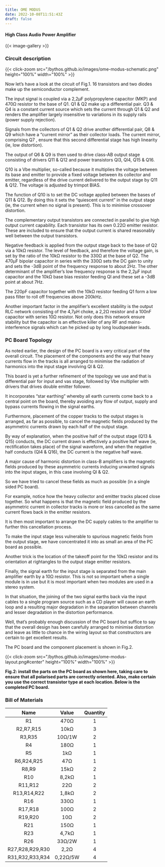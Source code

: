 ```yaml
---
title: OME MODUS
date: 2022-10-08T11:51:43Z
draft: false
---
```

#### High Class Audio Power Amplifier

{{< image-gallery >}}

### Circuit description

{{< click-zoom src="/bythos.github.io/images/ome-modus-schematic.png" height="100%" width="100%" >}}

Now let’s have a look at the circuit of Fig.1. 16 transistors and two diodes make up the semiconductor complement.

The input signal is coupled via a 2,2µF polypropylene capacitor (MKP) and 470Ω resistor to the base of Q1. Q1 & Q2 make up a differential pair. Q3 & Q4 is a constant current source which sets the current through Q1 & Q2 and renders the amplifier largely insensitive to variations in its supply rails (power supply rejection).

Signals from the collectors of Q1 & Q2 drive another differential pair, Q8 & Q9 which have a “current mirror” as their collector loads. The current mirror, comprising Q7 , ensure that this second differential stage has high linearity (ie, low distortion).

The output of Q6 & Q9 is then used to drive class-AB output stage consisting of drivers Q11 & Q12 and power transistors Ql3, Ql4, Q15 & Q16.

Q10 is a Vbe multiplier, so-called because it multiplies the voltage between its base and emitter to provide a fixed voltage between its collector and emitter, regardless of the drive current delivered to the output stage by Q11 & Q12. The voltage is adjusted by trimpot BIAS.

The function of Q10 is to set the DC voltage applied between the bases of Q11 & Q12. By doing this it sets the “quiescent current” in the output stage (ie, the current when no signal is present). This is to minimise crossover distortion.

The complementary output transistors are connected in parallel to give high output current capability. Each transistor has its own 0.22Ω emitter resistor. These are included to ensure that the output current is shared reasonably well between the output transistors.

Negative feedback is applied from the output stage back to the base of Q2 via a 10kΩ resistor. The level of feedback, and therefore the voltage gain, is set by the ratio of the 10kΩ resistor to the 330Ω at the base of Q2. The 470µF bipolar capacitor in series with the 330Ω sets the DC gain to unity and sets the -3dB point of the frequency response to about 2Hz. The other determinant of the amplifier’s low frequency response is the 2,2µF input capacitor and the 10kΩ base bias resistor feeding Ql and these set a -3dB point at about 7Hz.

The 220pF capacitor together with the 10kΩ resistor feeding Q1 form a low pass filter to roll off frequencies above 200kHz.

Another important factor in the amplifier’s excellent stability is the output RLC network consisting of the 4,7µH choke, a 2,2Ω resistor and a 100nF capacitor with series 10Ω resistor. Not only does this network ensure stability but the capacitor is an effective killer of any RF and mains-interference signals which can he picked up by long loudspeaker leads.

### PC Board Topology

As noted earlier, the design of the PC board is a very critical part of the overall circuit. The placement of the components and the way that heavy currents flow in the tracks is all arranged to minimise the radiation of harmonics into the input stage involving Ql & Q2.

This board is yet a further refinement of the topology we use and that is differential pair for input and vas stage, followed by Vbe multiplier with drivers that drives double emitter follower.

It incorporates “star earthing” whereby all earth currents come back to a central point on the board, thereby avoiding any flow of output, supply and bypass currents flowing in the signal earths.

Furthermore, placement of the copper tracks to the output stages is arranged, as far as possible, to cancel the magnetic fields produced by the asymmetric currents drawn by each half of the output stage.

By way of explanation, when the positive half of the output stage (Q13 & Q15) conducts, the DC current drawn is effectively a positive half wave (ie, rectification takes place) of the signal waveform, and when the negative half conducts (Ql4 & Q16), the DC current is the negative half wave.

A major cause of harmonic distortion in class-B amplifiers is the magnetic fields produced by these asymmetric currents inducing unwanted signals into the input stages, in this case involving Ql & Q2.

So we have tried to cancel these fields as much as possible (in a single sided PC board).

For example, notice how the heavy collector and emitter tracks placed close together. So what happens is that the magnetic field produced by the asymmetric current in collector tracks is more or less cancelled as the same current flows back in the emitter resistors.

It is then most important to arrange the DC supply cables to the amplifier to further this cancellation process.

To make the input stage less vulnerable to spurious magnetic fields from the output stage, we have concentrated it into as small an area of the PC board as possible.

Another trick is the location of the takeoff point for the 10kΩ resistor and its orientation at rightangles to the output stage emitter resistors.

Finally, the signal earth for the input stage is separated from the main amplifier earth by a 10Ω resistor. This is not so important when a single module is in use but it is most important when two modules are used in a stereo system.

In that situation, the joining of the two signal earths back via the input cables to a single program source such as a CD player will cause an earth loop and a resulting major degradation in the separation between channels and lesser degradation in the distortion performance.

Well, that’s probably enough discussion of the PC board but suffice to say that the overall design has been carefully arranged to minimise distortion and leave as little to chance in the wiring layout so that constructors are certain to get excellent results.

The PC board and the component placement is shown in Fig.2.

{{< click-zoom src="/bythos.github.io/images/ome-modus-layout.png#center" height="100%" width="100%" >}}

**Fig.2: install the parts on the PC board as shown here, taking care
to ensure that all polarised parts are correctly oriented. Also, make certain you use the correct transistor type at each location. Below is the completed PC board.**

 ### Bill of Materials
 
| Name                                    | Value             | Quantity  |             
|:---------------------------------------:|:-----------------:|:---------:|
| R1                                      |  470Ω             |     1     |
| R2,R7,R15                               |  10kΩ             |     3     |
| R3,R35                                  |  10Ω/1W           |     2     |
| R4                                      |  180Ω             |     1     |
| R5                                      |  1kΩ              |     1     |
| R6,R24,R25                              |  47Ω              |     1     |
| R8,R9                                   |  15kΩ             |     2     |
| R10                                     |  8,2kΩ            |     1     |
| R11,R12                                 |  22Ω              |     2     |
| R13,R14,R22                             |  1,8kΩ            |     2     |
| R16                                     |  330Ω             |     1     |
| R17,R18                                 |  100Ω             |     2     |
| R19,R20                                 |  10Ω              |     2     |
| R21                                     |  150Ω             |     1     |
| R23                                     |  4,7kΩ            |     1     |
| R26                                     |  33Ω/2W           |     1     |
| R27,R28,R29,R30                         |  2,2Ω             |     4     |
| R31,R32,R33,R34                         |  0,22Ω/5W         |     4     |
